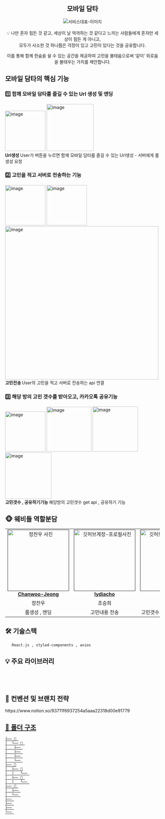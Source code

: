 <div align="center">

<h2> 모바일 담타 </h2>

<img src=""  alt="서비스대표-이미지" />
<br />    
<br />    
<aside>
💡 나만 혼자 힘든 것 같고, 세상이 날 억까하는 것 같다고 느끼는 사람들에게 혼자만 세상이 힘든 게 아니고, <br /> 
    모두가 사소한 것 하나쯤은 걱정이 있고 고민이 있다는 것을 공유합니다.

이를 통해 함께 한숨을 쉴 수 있는 공간을 제공하여 고민을 불태움으로써 ‘같이’ 외로움을 불태우는 가치를 제안합니다.

</aside>

</div>

<h2> 모바일 담타의 핵심 기능 </h2>

<h3> 1️⃣ 함께 모바일 담타를 즐길 수 있는 Url 생성 및 엔딩  </h3>

<img width="131" alt="image" src="https://github.com/SOPKATHON-2/FrontEnd/assets/91375979/266fb7d6-1fbb-4750-b9e1-affb32822b0f">
<img width="153" alt="image" src="https://github.com/SOPKATHON-2/FrontEnd/assets/91375979/9b6fe10e-f9c4-44d3-8da6-58be147ea86f">

<div ><strong> Url생성 </strong> User가 버튼을 누르면 함께 모바일 담타를 즐길 수 있는 Url생성 - 서버에게 룸생성 요청  <br/></div>


<h3> 2️⃣ 고민을 적고 서버로 전송하는 기능 </h3>
<img width="131" alt="image" src="https://github.com/SOPKATHON-2/FrontEnd/assets/91375979/bcded9ab-9c28-42b3-8450-4f554b9be935">
<img width="131" alt="image" src="https://github.com/SOPKATHON-2/FrontEnd/assets/91375979/a5242511-8a25-4f01-9d0c-a294402c971f">
<img width="499" alt="image" src="https://github.com/SOPKATHON-2/FrontEnd/assets/91375979/53dcbf7c-7e79-4f08-b736-14efece41bbf">


<div ><strong> 고민전송 </strong> User의 고민을 적고 서버로 전송하는 api 연결  <br/></div>

<h3> 3️⃣ 해당 방의 고민 갯수를 받아오고, 카카오톡 공유기능 </h3>
<img width="131" alt="image" src="https://github.com/SOPKATHON-2/FrontEnd/assets/91375979/0bd6296e-5069-4a43-a930-df57980a66e2">
<img width="146" alt="image" src="https://github.com/SOPKATHON-2/FrontEnd/assets/91375979/0396f0ca-56f7-4310-985b-7f4f4b1c9b85">
<img width="147" alt="image" src="https://github.com/SOPKATHON-2/FrontEnd/assets/91375979/d9016d31-6bce-4ec9-bc19-7d6e4945ac79">
<img width="151" alt="image" src="https://github.com/SOPKATHON-2/FrontEnd/assets/91375979/f9b87424-b910-40f1-9f88-13c077b8b03b">

<div ><strong> 고민갯수 , 공유하기기능  </strong> 해당방의 고민갯수 get api , 공유하기 기능  <br/></div>


<h2> 🐵 웨비들 역할분담 </h2>

<table align="center">
    <tr align="center">
        <td style="min-width: 150px;">
            <a href="">
              <img src="https://avatars.githubusercontent.com/u/91375979?v=4" width="200" alt="정찬우 사진">
              <br />
              <b>Chanwoo-Jeong</b>
            </a>
        </td>
        <td style="min-width: 150px;">
            <a href="">
              <img src="https://avatars.githubusercontent.com/u/81505421?v=4" width="200" alt="깃허브계정-프로필사진">
              <br />
              <b>lydiacho</b>
            </a>
        </td>
        <td style="min-width: 150px;">
            <a href="">
              <img src="https://avatars.githubusercontent.com/u/92876819?v=4" width="200" alt="깃허브계정-프로필사진">
              <br />
              <b>urjimyu</b>
            </a>
        </td>
    </tr>
    <tr align="center">
        <td>
            정찬우 <br/>
        </td>
       <td>
            조승희 <br/>
      </td>
       <td>
            유지민 <br/>
      </td>
    </tr>
  	<tr align="center">
        <td>
            룸생성 , 엔딩 <br/>
      </td>
       <td>
            고민내용 전송 <br/>
      </td>
       <td>
            고민갯수 가져오기 , 공유하기 <br/>
      </td>
    </tr>
</table>

<h2> 🛠 기술스택 </h2>

```
   React.js , styled-components , axios
```


<h2> 💡 주요 라이브러리 </h2>

```
   
```

<br/>

<h2>  📄 컨벤션 및 브랜치 전략 </h2>
https://www.notion.so/93711f6937254a5aaa22318d00e91779

<a href="" />

<br/>

<h2> 📁 폴더 구조 </h2>

```
├── 📁 
│  └── 📁 
│	├── 
│	├── 
│	├── 
│	└── 
├── 📁
│  ├── 📁
│  │   └── 
│  ├── 📁 
│  │   └── 
├── 📁 
│  ├── 
│  └── 
├── 
├── 
├── 
└── 
```


<br/>
